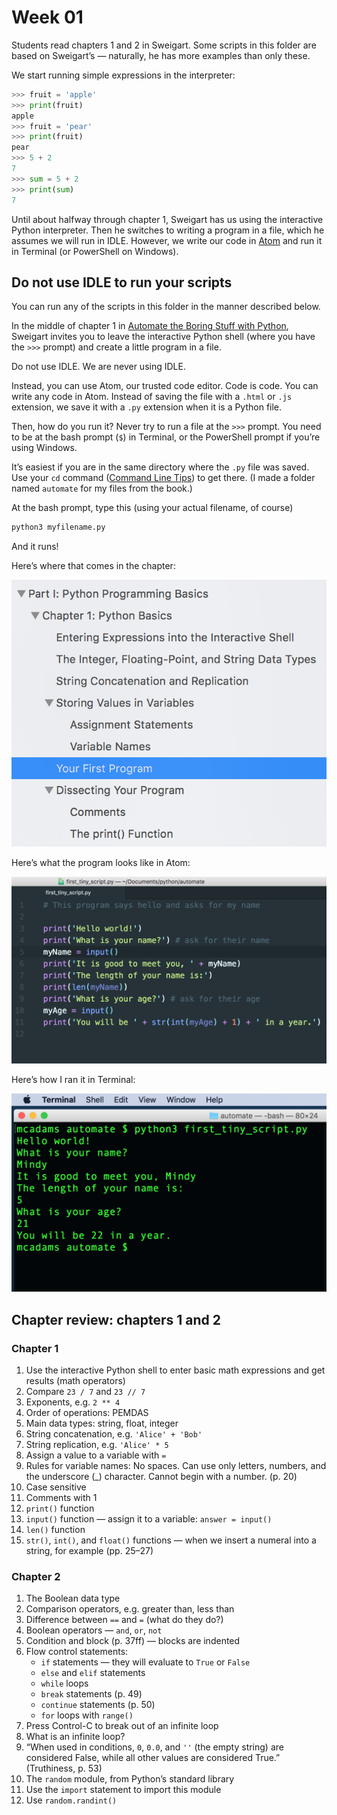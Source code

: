 # Week 01

Students read chapters 1 and 2 in Sweigart. Some scripts in this folder are based on Sweigart’s &mdash; naturally, he has more examples than only these.

We start running simple expressions in the interpreter:

```python
>>> fruit = 'apple'
>>> print(fruit)
apple
>>> fruit = 'pear'
>>> print(fruit)
pear
>>> 5 + 2
7
>>> sum = 5 + 2
>>> print(sum)
7
```

Until about halfway through chapter 1, Sweigart has us using the interactive Python interpreter. Then he switches to writing a program in a file, which he assumes we will run in IDLE. However, we write our code in [Atom](https://atom.io/) and run it in Terminal (or PowerShell on Windows).

## Do not use IDLE to run your scripts

You can run any of the scripts in this folder in the manner described below.

In the middle of chapter 1 in [Automate the Boring Stuff with Python](http://automatetheboringstuff.com/), Sweigart invites you to leave the interactive Python shell (where you have the `>>>` prompt) and create a little program in a file.

Do not use IDLE. We are never using IDLE.

Instead, you can use Atom, our trusted code editor. Code is code. You can write any code in Atom. Instead of saving the file with a `.html` or `.js` extension, we save it with a `.py` extension when it is a Python file.

Then, how do you run it? Never try to run a file at the `>>>` prompt. You need to be at the bash prompt (`$`) in Terminal, or the PowerShell prompt if you’re using Windows.

It’s easiest if you are in the same directory where the `.py` file was saved. Use your `cd` command ([Command Line Tips](http://bit.ly/mm-commandline)) to get there. (I made a folder named `automate` for my files from the book.)

At the bash prompt, type this (using your actual filename, of course)

```bash
python3 myfilename.py
```

And it runs!

Here’s where that comes in the chapter:

![Book contents](images/contents.png)

Here’s what the program looks like in Atom:

![Python code in Atom](images/atom.png)

Here’s how I ran it in Terminal:

![Python 3 script running in Terminal](images/terminal.png)

## Chapter review: chapters 1 and 2

### Chapter 1

1. Use the interactive Python shell to enter basic math expressions and get results (math operators)
2. Compare `23 / 7` and `23 // 7`
3. Exponents, e.g. `2 ** 4`
4. Order of operations: PEMDAS
5. Main data types: string, float, integer
6. String concatenation, e.g. `'Alice' + 'Bob'`
7. String replication, e.g. `'Alice' * 5`
8. Assign a value to a variable with `=`
9. Rules for variable names: No spaces. Can use only letters, numbers, and the underscore (\_) character. Cannot begin with a number. (p. 20)
10. Case sensitive
11. Comments with 1
12. `print()` function
13. `input()` function — assign it to a variable: `answer = input()`
14. `len()` function
15. `str()`, `int()`, and `float()` functions — when we insert a numeral into a string, for example (pp. 25–27)

### Chapter 2

1. The Boolean data type
2. Comparison operators, e.g. greater than, less than
3. Difference between `==` and `=` (what do they do?)
4. Boolean operators — `and`, `or`, `not`
5. Condition and block (p. 37ff) — blocks are indented
6. Flow control statements:
    - `if` statements — they will evaluate to `True` or `False`
    - `else` and `elif` statements
    - `while` loops
    - `break` statements (p. 49)
    - `continue` statements (p. 50)
    - `for` loops with `range()`
7. Press Control-C to break out of an infinite loop
8. What is an infinite loop?
9. “When used in conditions, `0`, `0.0`, and `''` (the empty string) are considered False, while all other values are considered True.” (Truthiness, p. 53)
10. The `random` module, from Python’s standard library
11. Use the `import` statement to import this module
12. Use `random.randint()`
